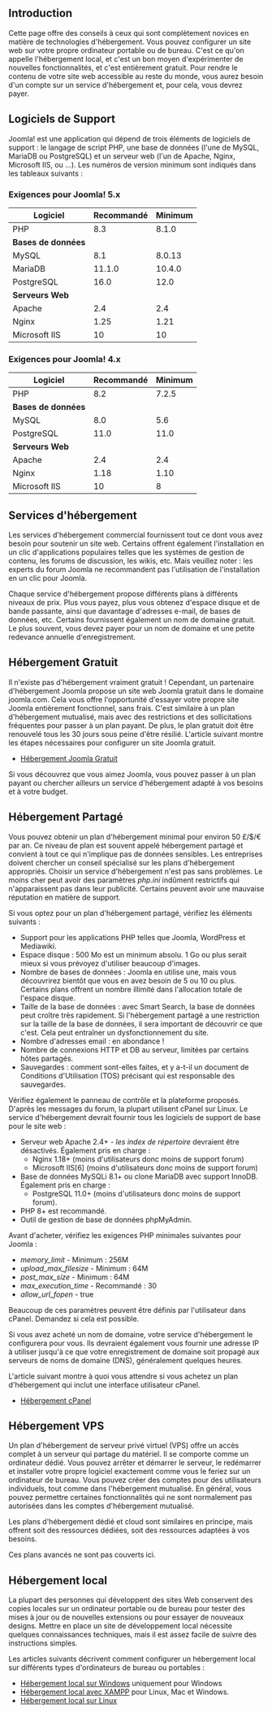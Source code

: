 <!-- Filename: J4.x:Hosting_Setup / Display title: Configuration de l'hébergement -->

## Introduction

Cette page offre des conseils à ceux qui sont complètement novices en matière de technologies d'hébergement. Vous pouvez configurer un site web sur votre propre ordinateur portable ou de bureau. C'est ce qu'on appelle l'hébergement local, et c'est un bon moyen d'expérimenter de nouvelles fonctionnalités, et c'est entièrement gratuit. Pour rendre le contenu de votre site web accessible au reste du monde, vous aurez besoin d'un compte sur un service d'hébergement et, pour cela, vous devrez payer.

## Logiciels de Support

Joomla! est une application qui dépend de trois éléments de logiciels de support : le langage de script PHP, une base de données (l'une de MySQL, MariaDB ou PostgreSQL) et un serveur web (l'un de Apache, Nginx, Microsoft IIS, ou ...). Les numéros de version minimum sont indiqués dans les tableaux suivants :

### Exigences pour Joomla! 5.x

| Logiciel          | Recommandé      | Minimum     |
|-------------------|-----------------|-------------|
| PHP               | 8.3             | 8.1.0       |
| **Bases de données** |                 |             |
| MySQL             | 8.1             | 8.0.13      |
| MariaDB           | 11.1.0          | 10.4.0      |
| PostgreSQL        | 16.0            | 12.0        |
| **Serveurs Web**  |                 |             |
| Apache            | 2.4             | 2.4         |
| Nginx             | 1.25            | 1.21        |
| Microsoft IIS     | 10              | 10          |

### Exigences pour Joomla! 4.x

| Logiciel          | Recommandé      | Minimum     |
|-------------------|-----------------|-------------|
| PHP               | 8.2             | 7.2.5       |
| **Bases de données** |                 |             |
| MySQL             | 8.0             | 5.6         |
| PostgreSQL        | 11.0            | 11.0        |
| **Serveurs Web**  |                 |             |
| Apache            | 2.4             | 2.4         |
| Nginx             | 1.18            | 1.10        |
| Microsoft IIS     | 10              | 8           |

## Services d'hébergement

Les services d'hébergement commercial fournissent tout ce dont vous avez besoin pour soutenir un site web. Certains offrent également l'installation en un clic d'applications populaires telles que les systèmes de gestion de contenu, les forums de discussion, les wikis, etc. Mais veuillez noter : les experts du forum Joomla ne recommandent pas l'utilisation de l'installation en un clic pour Joomla.

Chaque service d'hébergement propose différents plans à différents niveaux de prix. Plus vous payez, plus vous obtenez d'espace disque et de bande passante, ainsi que davantage d'adresses e-mail, de bases de données, etc. Certains fournissent également un nom de domaine gratuit. Le plus souvent, vous devez payer pour un nom de domaine et une petite redevance annuelle d'enregistrement.

## Hébergement Gratuit

Il n'existe pas d'hébergement vraiment gratuit ! Cependant, un partenaire d'hébergement Joomla propose un site web Joomla gratuit dans le domaine joomla.com. Cela vous offre l'opportunité d'essayer votre propre site Joomla entièrement fonctionnel, sans frais. C'est similaire à un plan d'hébergement mutualisé, mais avec des restrictions et des sollicitations fréquentes pour passer à un plan payant. De plus, le plan gratuit doit être renouvelé tous les 30 jours sous peine d'être résilié. L'article suivant montre les étapes nécessaires pour configurer un site Joomla gratuit.

* [Hébergement Joomla Gratuit](jdocmanual?article=user/hosting/free-hosting "")

Si vous découvrez que vous aimez Joomla, vous pouvez passer à un plan payant ou chercher ailleurs un service d'hébergement adapté à vos besoins et à votre budget.

## Hébergement Partagé

Vous pouvez obtenir un plan d'hébergement minimal pour environ 50 £/$/€ par an. Ce niveau de plan est souvent appelé hébergement partagé et convient à tout ce qui n'implique pas de données sensibles. Les entreprises doivent chercher un conseil spécialisé sur les plans d'hébergement appropriés. Choisir un service d'hébergement n'est pas sans problèmes. Le moins cher peut avoir des paramètres *php.ini* indûment restrictifs qui n'apparaissent pas dans leur publicité. Certains peuvent avoir une mauvaise réputation en matière de support.

Si vous optez pour un plan d'hébergement partagé, vérifiez les éléments suivants :

- Support pour les applications PHP telles que Joomla, WordPress et Mediawiki.
- Espace disque : 500 Mo est un minimum absolu. 1 Go ou plus serait mieux si vous prévoyez d'utiliser beaucoup d'images.
- Nombre de bases de données : Joomla en utilise une, mais vous découvrirez bientôt que vous en avez besoin de 5 ou 10 ou plus. Certains plans offrent un nombre illimité dans l'allocation totale de l'espace disque.
- Taille de la base de données : avec Smart Search, la base de données peut croître très rapidement. Si l'hébergement partagé a une restriction sur la taille de la base de données, il sera important de découvrir ce que c'est. Cela peut entraîner un dysfonctionnement du site.
- Nombre d'adresses email : en abondance !
- Nombre de connexions HTTP et DB au serveur, limitées par certains hôtes partagés.
- Sauvegardes : comment sont-elles faites, et y a-t-il un document de Conditions d'Utilisation (TOS) précisant qui est responsable des sauvegardes.

Vérifiez également le panneau de contrôle et la plateforme proposés. D'après les messages du forum, la plupart utilisent cPanel sur Linux. Le service d'hébergement devrait fournir tous les logiciels de support de base pour le site web :

- Serveur web Apache 2.4+ - *les index de répertoire* devraient être désactivés. Également pris en charge :
  - Nginx 1.18+ (moins d'utilisateurs donc moins de support forum)
  - Microsoft IIS\[6\] (moins d'utilisateurs donc moins de support forum)
- Base de données MySQLi 8.1+ ou clone MariaDB avec support InnoDB. Également pris en charge :
  - PostgreSQL 11.0+ (moins d'utilisateurs donc moins de support forum).
- PHP 8+ est recommandé.
- Outil de gestion de base de données phpMyAdmin.

Avant d'acheter, vérifiez les exigences PHP minimales suivantes pour Joomla :

- *memory_limit* - Minimum : 256M
- *upload_max_filesize* - Minimum : 64M
- *post_max_size* - Minimum : 64M
- *max_execution_time* - Recommandé : 30
- *allow_url_fopen* - true

Beaucoup de ces paramètres peuvent être définis par l'utilisateur dans cPanel. Demandez si cela est possible.

Si vous avez acheté un nom de domaine, votre service d'hébergement le configurera pour vous. Ils devraient également vous fournir une adresse IP à utiliser jusqu'à ce que votre enregistrement de domaine soit propagé aux serveurs de noms de domaine (DNS), généralement quelques heures.

L'article suivant montre à quoi vous attendre si vous achetez un plan d'hébergement qui inclut une interface utilisateur cPanel.

* [Hébergement cPanel](jdocmanual?article=user/hosting/cpanel-hosting "Hébergement cPanel")

## Hébergement VPS

Un plan d'hébergement de serveur privé virtuel (VPS) offre un accès complet à un serveur qui partage du matériel. Il se comporte comme un ordinateur dédié. Vous pouvez arrêter et démarrer le serveur, le redémarrer et installer votre propre logiciel exactement comme vous le feriez sur un ordinateur de bureau. Vous pouvez créer des comptes pour des utilisateurs individuels, tout comme dans l'hébergement mutualisé. En général, vous pouvez permettre certaines fonctionnalités qui ne sont normalement pas autorisées dans les comptes d'hébergement mutualisé.

Les plans d'hébergement dédié et cloud sont similaires en principe, mais offrent soit des ressources dédiées, soit des ressources adaptées à vos besoins.

Ces plans avancés ne sont pas couverts ici.

## Hébergement local

La plupart des personnes qui développent des sites Web conservent des copies locales sur un ordinateur portable ou de bureau pour tester des mises à jour ou de nouvelles extensions ou pour essayer de nouveaux designs. Mettre en place un site de développement local nécessite quelques connaissances techniques, mais il est assez facile de suivre des instructions simples.

Les articles suivants décrivent comment configurer un hébergement local sur différents types d'ordinateurs de bureau ou portables :

* [Hébergement local sur Windows](jdocmanual?article=user/hosting/local-hosting-on-windows "Hébergement local sur Windows") uniquement pour Windows
* [Hébergement local avec XAMPP](jdocmanual?article=user/hosting/local-hosting-with-xampp "Hébergement local avec XAMPP") pour Linux, Mac et Windows.
* [Hébergement local sur Linux](jdocmanual?article=user/hosting/local-hosting-on-linux "Hébergement local sur Linux")

